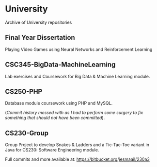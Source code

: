 # University
Archive of University repositories

## Final Year Dissertation
Playing Video Games using Neural Networks and Reinforcement Learning

## CSC345-BigData-MachineLearning
Lab exercises and Coursework for Big Data &amp; Machine Learning module.

## CS250-PHP
Database module coursework using PHP and MySQL.

(_Commit history messed with as I had to perform some surgery to fix something that should not have been committed_).

## CS230-Group
Group Project to develop Snakes &amp; Ladders and a Tic-Tac-Toe variant in Java for CS230: Software Engineering module.

Full commits and more available at:
https://bitbucket.org/jesmaail/230a3
